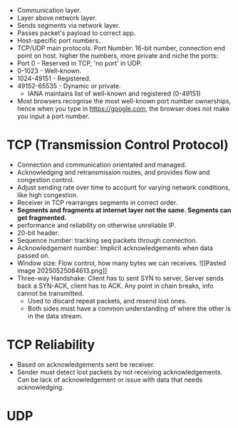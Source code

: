 - Communication layer.
- Layer above network layer.
- Sends segments via network layer.
- Passes packet's payload to correct app.
- Host-specific port numbers.
- TCP/UDP main protocols.
Port Number: 16-bit number, connection end point on host. higher the numbers, more private and niche the ports:
- Port 0 - Reserved in TCP, 'no port' in UDP.
- 0-1023 - Well-known.
- 1024-49151 - Registered.
- 49152-65535 - Dynamic or private.
	- IANA maintains list of well-known and registered (0-49151)
- Most browsers recognise the most well-known port number ownerships, hence when you type in https://google.com, the browser does not make you input a port number.
# TCP (Transmission Control Protocol)
- Connection and communication orientated and managed.
- Acknowledging and retransmission routes, and provides flow and congestion control. 
- Adjust sending rate over time to account for varying network conditions, like high congestion.
- Receiver in TCP rearranges segments in correct order.
- **Segments and fragments at internet layer not the same. Segments can get fragmented.**
- performance and reliability on otherwise unreliable IP.
- 20-bit header.
- Sequence number: tracking seq packets through connection.
- Acknowledgement number: Implicit acknowledgements when data passed on.
- Window size: Flow control, how many bytes we can receives.
![[Pasted image 20250525084613.png]]
- Three-way Handshake: Client has to sent SYN to server, Server sends back a SYN-ACK, client has to ACK. Any point in chain breaks, info cannot be transmitted.
	- Used to discard repeat packets, and resend lost ones.
	- Both sides must have a common understanding of where the other is in the data stream.
# TCP Reliability
- Based on acknowledgements sent be receiver.
- Sender must detect lost packets by not receiving acknowledgements. Can be lack of acknowledgement or issue with data that needs acknowledging.
# UDP



